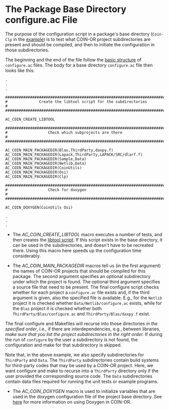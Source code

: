 


# The Package Base Directory configure.ac File

The purpose of the configuration script in a package's base directory (`Coin-Clp` in the [example](./user-directories)) is to test what COIN-OR project subdirectories are present and should be compiled, and then to initiate the configuration in those subdirectories.

The beginning and the end of the file follow the [basic structure](./pm-structure-config.md) of `configure.ac` files.  The body for a base directory `configure.ac` file then looks like this:

```
.
.
.

##############################################################################
#              Create the libtool script for the subdirectories             #
#############################################################################

AC_COIN_CREATE_LIBTOOL

#############################################################################
#                  Check which subprojects are there                        #
#############################################################################

AC_COIN_MAIN_PACKAGEDIR(Blas,ThirdParty,daxpy.f)
AC_COIN_MAIN_PACKAGEDIR(Lapack,ThirdParty,LAPACK/SRC/dlarf.f)
AC_COIN_MAIN_PACKAGEDIR(Sample,Data)
AC_COIN_MAIN_PACKAGEDIR(Netlib,Data)
AC_COIN_MAIN_PACKAGEDIR(CoinUtils)
AC_COIN_MAIN_PACKAGEDIR(Osi)
AC_COIN_MAIN_PACKAGEDIR(Clp)

#############################################################################
#                  Check for doxygen                                        #
#############################################################################

AC_COIN_DOXYGEN(CoinUtils Osi)

.
.
.
```

 * The *AC_COIN_CREATE_LIBTOOL* macro executes a number of tests, and then creates the [libtool script](./pm-autotools-intro.md#Libtool).  If this script exists in the base directory, it can be used in the subdirectories, and doesn't have to be recreated there.  Using this macro here speeds up the configuration time considerably.

 * The *AC_COIN_MAIN_PACKAGEDIR* macros tell us (in the first argument) the names of COIN-OR projects that should be compiled for this package. The second argument specifies an optional subdirectory under which the project is found. The optional third argument specifies a source file that need to be present.
 The final configure script checks whether for each project a `configure.ac` file exists and, if the third argument is given, also the specified file is available.
 E.g., for the `Netlib` project it is checked whether `Data/Netlib/configure.ac` exists,
 while for the `Blas` project it is checked whether both `ThirdParty/Blas/configure.ac` and `ThirdParty/Blas/daxpy.f` exist.

 The final configure and Makefiles will recurse into those directories _in the specified order_, i.e., if there are interdependencies, e.g., between libraries, *make sure that you list the project subdirectories in the right order.*  If during the run of `configure` by the user a subdirectory is not found, the configuration and make for that subdirectory is skipped.

 Note that, in the above example, we also specify subdirectories for `ThirdParty` and `Data`. The `ThirdParty` subdirectories contain build systems for third-party codes that may be used by a COIN-OR project. Here, we want configure and make to recurse into a `ThirdParty` directory only if the user provided the corresponding source code. The `Data` subdirectories contain data files required for running the unit tests or example programs.

 * The *AC_COIN_DOXYGEN* macro is used to initialize variables that are used in the doxygen configuration file of the project base directory. See [here](./pm-doxygen.md) for more information on using Doxygen in COIN-OR.